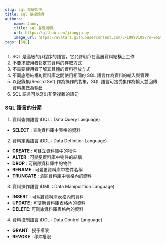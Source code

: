 ```yaml
---
slug: sql 基礎說明
title: sql 基礎說明
authors:
    name: Janny
    title: sql 基礎說明
    url: https://github.com/jiangjanny
    image_url: https://avatars.githubusercontent.com/u/109901097?s=96&v=4
tags: [SQL]
---
```


1. SQL 是高級的非程序的語言，它允許用戶在高層資料結構上工作
2. 不要求使用者指定其資料的存取方式
3. 不需要使用者了解其具體的資料存放方式
4. 不同底層結構的資料庫之間使用相同的 SQL 語言作為資料的輸入與管理
5. 以記錄集(Record Set) 作為操作的對象，SQL 語言可接受集作為輸入並回傳資料集做為輸出
6. SQL 語言可以寫出非常複雜的語句

### SQL 語言的分類

1. 資料查詢語言 (DQL : Data Query Language)

-   **SELECT** : 查詢資料庫中表格的資料

2. 資料定義語言 (DDL : Data Definition Language)

-   **CREATE** : 可建立資料庫中的物件
-   **ALTER** : 可變更資料庫中物件的結構
-   **DROP** : 可刪除資料庫中的物件
-   **RENAME** : 可變更資料庫中物件名稱
-   **TRUNCATE** : 清除資料庫中表格內的資料

3. 資料操作語言 (DML : Data Manipulation Language)

-   **INSERT** : 可熙曾資料庫表格內的資料
-   **UPDATE** : 可更新資料庫表格內的資料
-   **DELETE**: 可刪除資料庫表格內的資料

4. 資料控制語言 (DCL : Data Control Language)

-   **GRANT** : 授予權限
-   **REVOKE** : 移除權限
